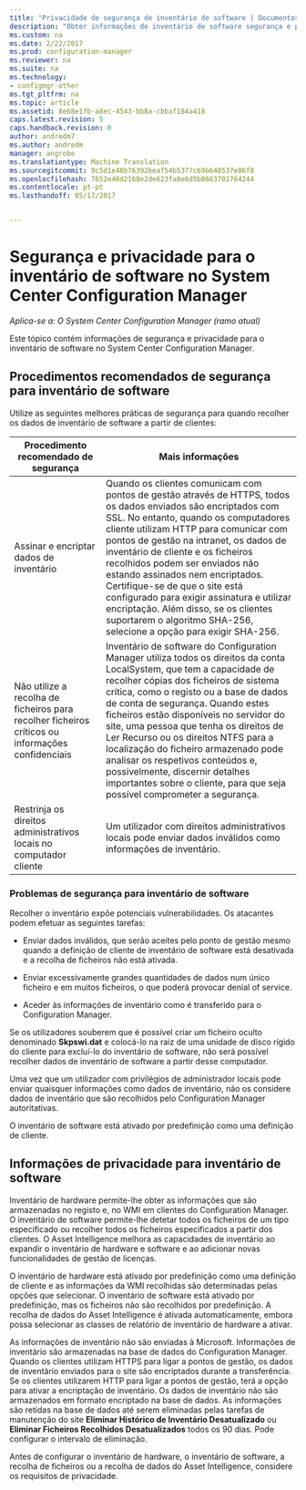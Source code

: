 ```yaml
---
title: "Privacidade de segurança de inventário de software | Documentos do Microsoft"
description: "Obter informações de inventário de software segurança e privacidade no System Center Configuration Manager."
ms.custom: na
ms.date: 2/22/2017
ms.prod: configuration-manager
ms.reviewer: na
ms.suite: na
ms.technology:
- configmgr-other
ms.tgt_pltfrm: na
ms.topic: article
ms.assetid: 8e68e1fb-a8ec-4543-bb8a-cbbaf184a418
caps.latest.revision: 5
caps.handback.revision: 0
author: andredm7
ms.author: andredm
manager: angrobe
ms.translationtype: Machine Translation
ms.sourcegitcommit: 9c5d1e48b76392beaf54b5377c69b648537e86f8
ms.openlocfilehash: 7652e46d2168e2de623fa8e6d5b8663701764244
ms.contentlocale: pt-pt
ms.lasthandoff: 05/17/2017


---
```

# <a name="security-and-privacy-for-software-inventory-in-system-center-configuration-manager"></a>Segurança e privacidade para o inventário de software no System Center Configuration Manager

*Aplica-se a: O System Center Configuration Manager (ramo atual)*

Este tópico contém informações de segurança e privacidade para o inventário de software no System Center Configuration Manager.  

##  <a name="BKMK_Security_HardwareInventory"></a> Procedimentos recomendados de segurança para inventário de software  
 Utilize as seguintes melhores práticas de segurança para quando recolher os dados de inventário de software a partir de clientes:  

|Procedimento recomendado de segurança|Mais informações|  
|----------------------------|----------------------|  
|Assinar e encriptar dados de inventário|Quando os clientes comunicam com pontos de gestão através de HTTPS, todos os dados enviados são encriptados com SSL. No entanto, quando os computadores cliente utilizam HTTP para comunicar com pontos de gestão na intranet, os dados de inventário de cliente e os ficheiros recolhidos podem ser enviados não estando assinados nem encriptados. Certifique-se de que o site está configurado para exigir assinatura e utilizar encriptação. Além disso, se os clientes suportarem o algoritmo SHA-256, selecione a opção para exigir SHA-256.|  
|Não utilize a recolha de ficheiros para recolher ficheiros críticos ou informações confidenciais|Inventário de software do Configuration Manager utiliza todos os direitos da conta LocalSystem, que tem a capacidade de recolher cópias dos ficheiros de sistema crítica, como o registo ou a base de dados de conta de segurança. Quando estes ficheiros estão disponíveis no servidor do site, uma pessoa que tenha os direitos de Ler Recurso ou os direitos NTFS para a localização do ficheiro armazenado pode analisar os respetivos conteúdos e, possivelmente, discernir detalhes importantes sobre o cliente, para que seja possível comprometer a segurança.|  
|Restrinja os direitos administrativos locais no computador cliente|Um utilizador com direitos administrativos locais pode enviar dados inválidos como informações de inventário.|  

### <a name="security-issues-for-software-inventory"></a>Problemas de segurança para inventário de software  
 Recolher o inventário expõe potenciais vulnerabilidades. Os atacantes podem efetuar as seguintes tarefas:  

-   Enviar dados inválidos, que serão aceites pelo ponto de gestão mesmo quando a definição de cliente de inventário de software está desativada e a recolha de ficheiros não está ativada.  

-   Enviar excessivamente grandes quantidades de dados num único ficheiro e em muitos ficheiros, o que poderá provocar denial of service.  

-   Aceder às informações de inventário como é transferido para o Configuration Manager.  

 Se os utilizadores souberem que é possível criar um ficheiro oculto denominado **Skpswi.dat** e colocá-lo na raiz de uma unidade de disco rígido do cliente para excluí-lo do inventário de software, não será possível recolher dados de inventário de software a partir desse computador.  

 Uma vez que um utilizador com privilégios de administrador locais pode enviar quaisquer informações como dados de inventário, não os considere dados de inventário que são recolhidos pelo Configuration Manager autoritativas.  

 O inventário de software está ativado por predefinição como uma definição de cliente.  

##  <a name="BKMK_Privacy_HardwareInventory"></a> Informações de privacidade para inventário de software  
 Inventário de hardware permite-lhe obter as informações que são armazenadas no registo e, no WMI em clientes do Configuration Manager. O inventário de software permite-lhe detetar todos os ficheiros de um tipo especificado ou recolher todos os ficheiros especificados a partir dos clientes. O Asset Intelligence melhora as capacidades de inventário ao expandir o inventário de hardware e software e ao adicionar novas funcionalidades de gestão de licenças.  

 O inventário de hardware está ativado por predefinição como uma definição de cliente e as informações da WMI recolhidas são determinadas pelas opções que selecionar. O inventário de software está ativado por predefinição, mas os ficheiros não são recolhidos por predefinição. A recolha de dados do Asset Intelligence é ativada automaticamente, embora possa selecionar as classes de relatório de inventário de hardware a ativar.  

 As informações de inventário não são enviadas à Microsoft. Informações de inventário são armazenadas na base de dados do Configuration Manager. Quando os clientes utilizam HTTPS para ligar a pontos de gestão, os dados de inventário enviados para o site são encriptados durante a transferência. Se os clientes utilizarem HTTP para ligar a pontos de gestão, terá a opção para ativar a encriptação de inventário. Os dados de inventário não são armazenados em formato encriptado na base de dados. As informações são retidas na base de dados até serem eliminadas pelas tarefas de manutenção do site **Eliminar Histórico de Inventário Desatualizado** ou **Eliminar Ficheiros Recolhidos Desatualizados** todos os 90 dias. Pode configurar o intervalo de eliminação.  

 Antes de configurar o inventário de hardware, o inventário de software, a recolha de ficheiros ou a recolha de dados do Asset Intelligence, considere os requisitos de privacidade.  

